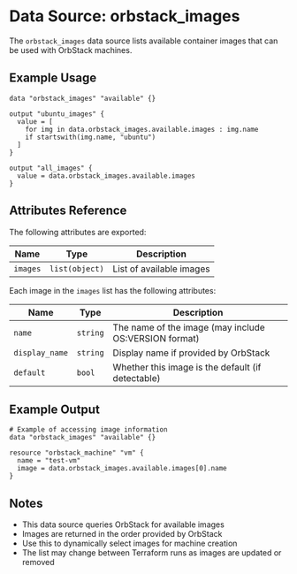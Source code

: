 # Data Source: orbstack_images

The `orbstack_images` data source lists available container images that can be used with OrbStack machines.

## Example Usage

```hcl
data "orbstack_images" "available" {}

output "ubuntu_images" {
  value = [
    for img in data.orbstack_images.available.images : img.name
    if startswith(img.name, "ubuntu")
  ]
}

output "all_images" {
  value = data.orbstack_images.available.images
}
```

## Attributes Reference

The following attributes are exported:

| Name | Type | Description |
|------|------|-------------|
| `images` | `list(object)` | List of available images |

Each image in the `images` list has the following attributes:

| Name | Type | Description |
|------|------|-------------|
| `name` | `string` | The name of the image (may include OS:VERSION format) |
| `display_name` | `string` | Display name if provided by OrbStack |
| `default` | `bool` | Whether this image is the default (if detectable) |

## Example Output

```hcl
# Example of accessing image information
data "orbstack_images" "available" {}

resource "orbstack_machine" "vm" {
  name = "test-vm"
  image = data.orbstack_images.available.images[0].name
}
```

## Notes

- This data source queries OrbStack for available images
- Images are returned in the order provided by OrbStack
- Use this to dynamically select images for machine creation
- The list may change between Terraform runs as images are updated or removed
